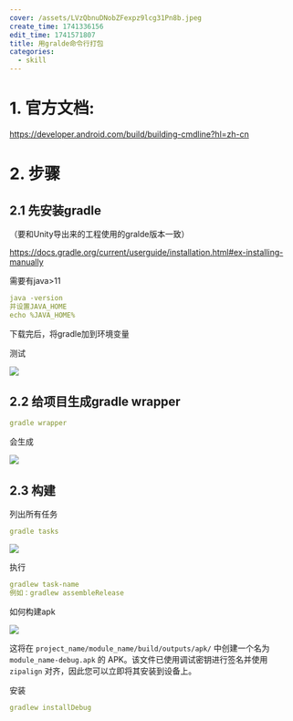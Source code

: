 ```yaml
---
cover: /assets/LVzQbnuDNobZFexpz9lcg31Pn8b.jpeg
create_time: 1741336156
edit_time: 1741571807
title: 用gralde命令行打包
categories:
  - skill
---
```



# 1. 官方文档:

https://developer.android.com/build/building-cmdline?hl=zh-cn

# 2. 步骤

## 2.1 先安装gradle

（要和Unity导出来的工程使用的gralde版本一致）

https://docs.gradle.org/current/userguide/installation.html#ex-installing-manually

需要有java&gt;11

```yaml
java -version
并设置JAVA_HOME
echo %JAVA_HOME%
```

下载完后，将gradle加到环境变量

测试

<img src="/assets/Uu6Pbv3frobrgsxqn8Ycn8BlnHd.png" src-width="940" class="markdown-img m-auto" src-height="423" align="center"/>

## 2.2 给项目生成gradle wrapper

```yaml
gradle wrapper
```

 会生成

<img src="/assets/GAZnbnx0OoPFC1xhjoWcI09Cn4c.png" src-width="491" class="markdown-img m-auto" src-height="90" align="center"/>

## 2.3 构建

列出所有任务

```yaml
gradle tasks
```

<img src="/assets/BHNdb2k95o3oQnxZoT9cLCdDnsg.png" src-width="627" class="markdown-img m-auto" src-height="247" align="center"/>

执行

```yaml
gradlew task-name
例如：gradlew assembleRelease
```

如何构建apk

<img src="/assets/QH1LbaQKFowncMxKbtrcdx7DnHe.png" src-width="868" class="markdown-img m-auto" src-height="87" align="center"/>

这将在 `project_name/module_name/build/outputs/apk/` 中创建一个名为 `module_name-debug.apk` 的 APK。该文件已使用调试密钥进行签名并使用 `zipalign` 对齐，因此您可以立即将其安装到设备上。

安装

```yaml
gradlew installDebug
```


